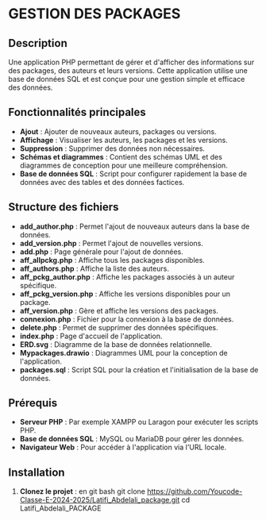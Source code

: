 # GESTION DES PACKAGES
## Description
Une application PHP permettant de gérer et d'afficher des informations sur des packages, des auteurs et leurs versions. Cette application utilise une base de données SQL et est conçue pour une gestion simple et efficace des données.

## Fonctionnalités principales
- **Ajout** : Ajouter de nouveaux auteurs, packages ou versions.
- **Affichage** : Visualiser les auteurs, les packages et les versions.
- **Suppression** : Supprimer des données non nécessaires.
- **Schémas et diagrammes** : Contient des schémas UML et des diagrammes de conception pour une meilleure compréhension.
- **Base de données SQL** : Script pour configurer rapidement la base de données avec des tables et des données factices.

## Structure des fichiers
- **add_author.php** : Permet l'ajout de nouveaux auteurs dans la base de données.
- **add_version.php** : Permet l'ajout de nouvelles versions.
- **add.php** : Page générale pour l'ajout de données.
- **aff_allpckg.php** : Affiche tous les packages disponibles.
- **aff_authors.php** : Affiche la liste des auteurs.
- **aff_pckg_author.php** : Affiche les packages associés à un auteur spécifique.
- **aff_pckg_version.php** : Affiche les versions disponibles pour un package.
- **aff_version.php** : Gère et affiche les versions des packages.
- **connexion.php** : Fichier pour la connexion à la base de données.
- **delete.php** : Permet de supprimer des données spécifiques.
- **index.php** : Page d'accueil de l'application.
- **ERD.svg** : Diagramme de la base de données relationnelle.
- **Mypackages.drawio** : Diagrammes UML pour la conception de l'application.
- **packages.sql** : Script SQL pour la création et l'initialisation de la base de données.

## Prérequis
- **Serveur PHP** : Par exemple XAMPP ou Laragon pour exécuter les scripts PHP.
- **Base de données SQL** : MySQL ou MariaDB pour gérer les données.
- **Navigateur Web** : Pour accéder à l'application via l'URL locale.

## Installation
1. **Clonez le projet** :
en git bash
   git clone https://github.com/Youcode-Classe-E-2024-2025/Latifi_Abdelali_package.git
   cd Latifi_Abdelali_PACKAGE
